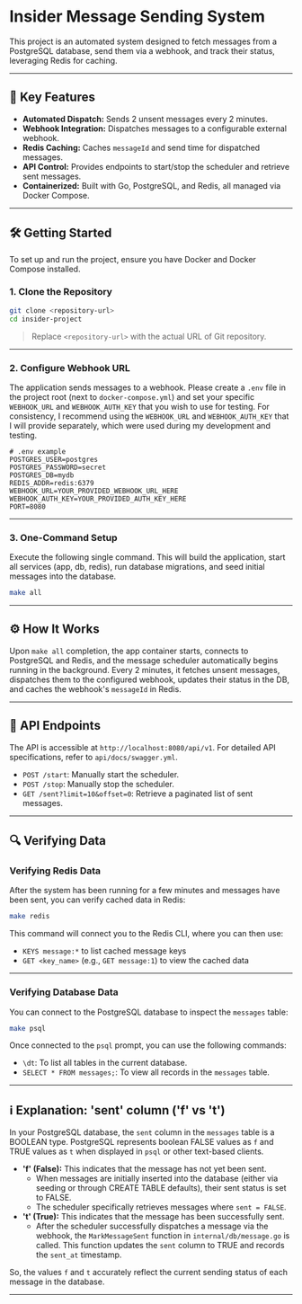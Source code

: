 # Insider Message Sending System

This project is an automated system designed to fetch messages from a PostgreSQL database, send them via a webhook, and track their status, leveraging Redis for caching.

---

## 🚀 Key Features

- **Automated Dispatch:** Sends 2 unsent messages every 2 minutes.
- **Webhook Integration:** Dispatches messages to a configurable external webhook.
- **Redis Caching:** Caches `messageId` and send time for dispatched messages.
- **API Control:** Provides endpoints to start/stop the scheduler and retrieve sent messages.
- **Containerized:** Built with Go, PostgreSQL, and Redis, all managed via Docker Compose.

---

## 🛠️ Getting Started

To set up and run the project, ensure you have Docker and Docker Compose installed.

### 1. Clone the Repository

```sh
git clone <repository-url>
cd insider-project
```
> Replace `<repository-url>` with the actual URL of Git repository.

---

### 2. Configure Webhook URL

The application sends messages to a webhook. Please create a `.env` file in the project root (next to `docker-compose.yml`) and set your specific `WEBHOOK_URL` and `WEBHOOK_AUTH_KEY` that you wish to use for testing. For consistency, I recommend using the `WEBHOOK_URL` and `WEBHOOK_AUTH_KEY` that I will provide separately, which were used during my development and testing.

```env
# .env example
POSTGRES_USER=postgres
POSTGRES_PASSWORD=secret
POSTGRES_DB=mydb
REDIS_ADDR=redis:6379
WEBHOOK_URL=YOUR_PROVIDED_WEBHOOK_URL_HERE
WEBHOOK_AUTH_KEY=YOUR_PROVIDED_AUTH_KEY_HERE
PORT=8080
```

---

### 3. One-Command Setup

Execute the following single command. This will build the application, start all services (app, db, redis), run database migrations, and seed initial messages into the database.

```sh
make all
```

---

## ⚙️ How It Works

Upon `make all` completion, the app container starts, connects to PostgreSQL and Redis, and the message scheduler automatically begins running in the background. Every 2 minutes, it fetches unsent messages, dispatches them to the configured webhook, updates their status in the DB, and caches the webhook's `messageId` in Redis.

---

## 📡 API Endpoints

The API is accessible at `http://localhost:8080/api/v1`. For detailed API specifications, refer to `api/docs/swagger.yml`.

- `POST /start`: Manually start the scheduler.
- `POST /stop`: Manually stop the scheduler.
- `GET /sent?limit=10&offset=0`: Retrieve a paginated list of sent messages.

---

## 🔍 Verifying Data

### Verifying Redis Data

After the system has been running for a few minutes and messages have been sent, you can verify cached data in Redis:

```sh
make redis
```

This command will connect you to the Redis CLI, where you can then use:

- `KEYS message:*` to list cached message keys
- `GET <key_name>` (e.g., `GET message:1`) to view the cached data

---

### Verifying Database Data

You can connect to the PostgreSQL database to inspect the `messages` table:

```sh
make psql
```

Once connected to the `psql` prompt, you can use the following commands:

- `\dt`: To list all tables in the current database.
- `SELECT * FROM messages;`: To view all records in the `messages` table.

---

## ℹ️ Explanation: 'sent' column ('f' vs 't')

In your PostgreSQL database, the `sent` column in the `messages` table is a BOOLEAN type. PostgreSQL represents boolean FALSE values as `f` and TRUE values as `t` when displayed in `psql` or other text-based clients.

- **'f' (False):** This indicates that the message has not yet been sent.
  - When messages are initially inserted into the database (either via seeding or through CREATE TABLE defaults), their sent status is set to FALSE.
  - The scheduler specifically retrieves messages where `sent = FALSE`.
- **'t' (True):** This indicates that the message has been successfully sent.
  - After the scheduler successfully dispatches a message via the webhook, the `MarkMessageSent` function in `internal/db/message.go` is called. This function updates the `sent` column to TRUE and records the `sent_at` timestamp.

So, the values `f` and `t` accurately reflect the current sending status of each message in the database.

---